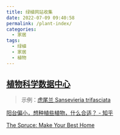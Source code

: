 ```yaml
---
title: 绿植网站收集
date: 2022-07-09 09:40:58
permalink: /plant-index/
categories:
  - 家居
tags:
  - 绿植
  - 家居
  - 植物
---
```

## [植物科学数据中心](https://www.plantplus.cn/cn)
> 示例：[虎尾兰 Sansevieria trifasciata](https://www.plantplus.cn/cn/sp/Sansevieria%20trifasciata)

[阳台偏小，想种植些植物，什么合适？ - 知乎](https://www.zhihu.com/question/563182109)

[The Spruce: Make Your Best Home](https://www.thespruce.com/)
